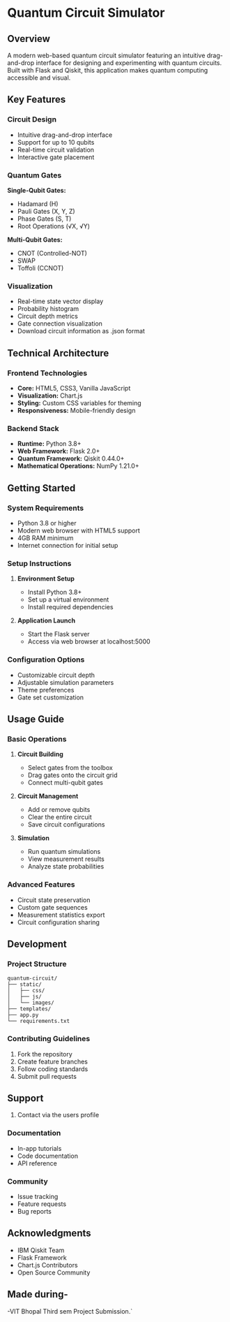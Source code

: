# Quantum Circuit Simulator

## Overview
A modern web-based quantum circuit simulator featuring an intuitive drag-and-drop interface for designing and experimenting with quantum circuits. Built with Flask and Qiskit, this application makes quantum computing accessible and visual.

## Key Features

### Circuit Design
- Intuitive drag-and-drop interface
- Support for up to 10 qubits
- Real-time circuit validation
- Interactive gate placement

### Quantum Gates
**Single-Qubit Gates:**
- Hadamard (H)
- Pauli Gates (X, Y, Z)
- Phase Gates (S, T)
- Root Operations (√X, √Y)

**Multi-Qubit Gates:**
- CNOT (Controlled-NOT)
- SWAP
- Toffoli (CCNOT)

### Visualization
- Real-time state vector display
- Probability histogram
- Circuit depth metrics
- Gate connection visualization
- Download circuit information as .json format

## Technical Architecture

### Frontend Technologies
- **Core:** HTML5, CSS3, Vanilla JavaScript
- **Visualization:** Chart.js
- **Styling:** Custom CSS variables for theming
- **Responsiveness:** Mobile-friendly design

### Backend Stack
- **Runtime:** Python 3.8+
- **Web Framework:** Flask 2.0+
- **Quantum Framework:** Qiskit 0.44.0+
- **Mathematical Operations:** NumPy 1.21.0+

## Getting Started

### System Requirements
- Python 3.8 or higher
- Modern web browser with HTML5 support
- 4GB RAM minimum
- Internet connection for initial setup

### Setup Instructions

1. **Environment Setup**
   - Install Python 3.8+
   - Set up a virtual environment
   - Install required dependencies

2. **Application Launch**
   - Start the Flask server
   - Access via web browser at localhost:5000

### Configuration Options
- Customizable circuit depth
- Adjustable simulation parameters
- Theme preferences
- Gate set customization

## Usage Guide

### Basic Operations
1. **Circuit Building**
   - Select gates from the toolbox
   - Drag gates onto the circuit grid
   - Connect multi-qubit gates

2. **Circuit Management**
   - Add or remove qubits
   - Clear the entire circuit
   - Save circuit configurations

3. **Simulation**
   - Run quantum simulations
   - View measurement results
   - Analyze state probabilities

### Advanced Features
- Circuit state preservation
- Custom gate sequences
- Measurement statistics export
- Circuit configuration sharing

## Development

### Project Structure
```
quantum-circuit/
├── static/
│   ├── css/
│   ├── js/
│   └── images/
├── templates/
├── app.py
└── requirements.txt
```

### Contributing Guidelines
1. Fork the repository
2. Create feature branches
3. Follow coding standards
4. Submit pull requests

## Support
1. Contact via the users profile


### Documentation
- In-app tutorials
- Code documentation
- API reference

### Community
- Issue tracking
- Feature requests
- Bug reports


## Acknowledgments
- IBM Qiskit Team
- Flask Framework
- Chart.js Contributors
- Open Source Community

## Made during-
-VIT Bhopal Third sem Project Submission.`